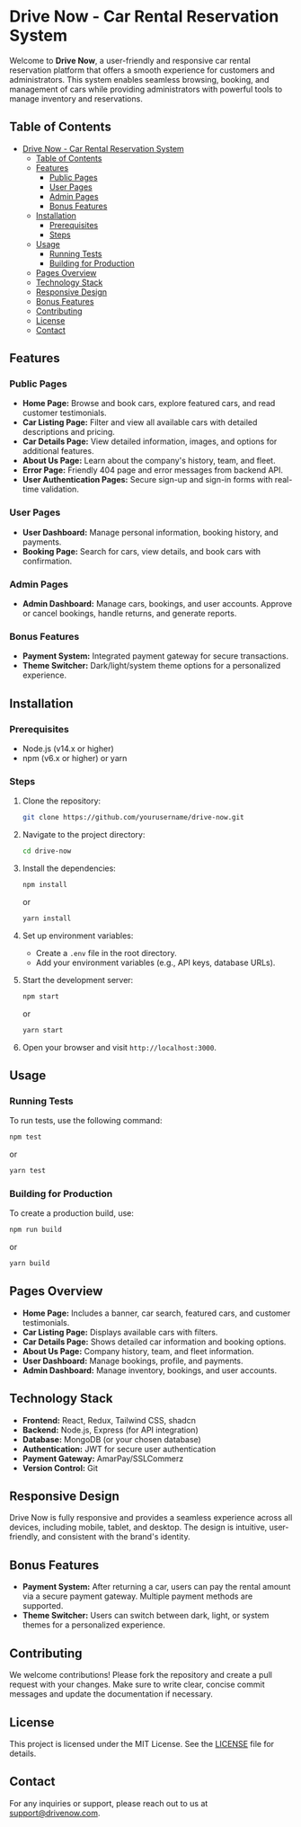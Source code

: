 # Drive Now - Car Rental Reservation System

Welcome to **Drive Now**, a user-friendly and responsive car rental reservation platform that offers a smooth experience for customers and administrators. This system enables seamless browsing, booking, and management of cars while providing administrators with powerful tools to manage inventory and reservations.

## Table of Contents

- [Drive Now - Car Rental Reservation System](#drive-now---car-rental-reservation-system)
  - [Table of Contents](#table-of-contents)
  - [Features](#features)
    - [Public Pages](#public-pages)
    - [User Pages](#user-pages)
    - [Admin Pages](#admin-pages)
    - [Bonus Features](#bonus-features)
  - [Installation](#installation)
    - [Prerequisites](#prerequisites)
    - [Steps](#steps)
  - [Usage](#usage)
    - [Running Tests](#running-tests)
    - [Building for Production](#building-for-production)
  - [Pages Overview](#pages-overview)
  - [Technology Stack](#technology-stack)
  - [Responsive Design](#responsive-design)
  - [Bonus Features](#bonus-features-1)
  - [Contributing](#contributing)
  - [License](#license)
  - [Contact](#contact)

## Features

### Public Pages
- **Home Page:** Browse and book cars, explore featured cars, and read customer testimonials.
- **Car Listing Page:** Filter and view all available cars with detailed descriptions and pricing.
- **Car Details Page:** View detailed information, images, and options for additional features.
- **About Us Page:** Learn about the company's history, team, and fleet.
- **Error Page:** Friendly 404 page and error messages from backend API.
- **User Authentication Pages:** Secure sign-up and sign-in forms with real-time validation.

### User Pages
- **User Dashboard:** Manage personal information, booking history, and payments.
- **Booking Page:** Search for cars, view details, and book cars with confirmation.

### Admin Pages
- **Admin Dashboard:** Manage cars, bookings, and user accounts. Approve or cancel bookings, handle returns, and generate reports.

### Bonus Features
- **Payment System:** Integrated payment gateway for secure transactions.
- **Theme Switcher:** Dark/light/system theme options for a personalized experience.

## Installation

### Prerequisites
- Node.js (v14.x or higher)
- npm (v6.x or higher) or yarn

### Steps
1. Clone the repository:
   ```bash
   git clone https://github.com/yourusername/drive-now.git
   ```
2. Navigate to the project directory:
   ```bash
   cd drive-now
   ```
3. Install the dependencies:
   ```bash
   npm install
   ```
   or
   ```bash
   yarn install
   ```
4. Set up environment variables:
   - Create a `.env` file in the root directory.
   - Add your environment variables (e.g., API keys, database URLs).

5. Start the development server:
   ```bash
   npm start
   ```
   or
   ```bash
   yarn start
   ```

6. Open your browser and visit `http://localhost:3000`.

## Usage

### Running Tests
To run tests, use the following command:
```bash
npm test
```
or
```bash
yarn test
```

### Building for Production
To create a production build, use:
```bash
npm run build
```
or
```bash
yarn build
```

## Pages Overview

- **Home Page:** Includes a banner, car search, featured cars, and customer testimonials.
- **Car Listing Page:** Displays available cars with filters.
- **Car Details Page:** Shows detailed car information and booking options.
- **About Us Page:** Company history, team, and fleet information.
- **User Dashboard:** Manage bookings, profile, and payments.
- **Admin Dashboard:** Manage inventory, bookings, and user accounts.

## Technology Stack

- **Frontend:** React, Redux, Tailwind CSS, shadcn
- **Backend:** Node.js, Express (for API integration)
- **Database:** MongoDB (or your chosen database)
- **Authentication:** JWT for secure user authentication
- **Payment Gateway:** AmarPay/SSLCommerz
- **Version Control:** Git

## Responsive Design

Drive Now is fully responsive and provides a seamless experience across all devices, including mobile, tablet, and desktop. The design is intuitive, user-friendly, and consistent with the brand's identity.

## Bonus Features

- **Payment System:** After returning a car, users can pay the rental amount via a secure payment gateway. Multiple payment methods are supported.
- **Theme Switcher:** Users can switch between dark, light, or system themes for a personalized experience.

## Contributing

We welcome contributions! Please fork the repository and create a pull request with your changes. Make sure to write clear, concise commit messages and update the documentation if necessary.

## License

This project is licensed under the MIT License. See the [LICENSE](LICENSE) file for details.

## Contact

For any inquiries or support, please reach out to us at [support@drivenow.com](mailto:support@drivenow.com).